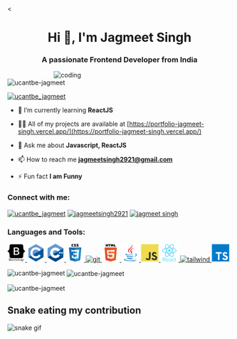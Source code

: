 <<h1 align="center">Hi 👋, I'm Jagmeet Singh</h1>
<h3 align="center">A passionate Frontend Developer from India</h3>
<img align="right" alt="coding" width="400" borderRadius="50%" src="https://as2.ftcdn.net/v2/jpg/02/73/46/99/1000_F_273469972_ESU9Rq3eIpSrK3xddlIEyDh7vrslbiGg.jpg" />

<p align="left"> <img src="https://komarev.com/ghpvc/?username=ucantbe-jagmeet&label=Profile%20views&color=0e75b6&style=flat" alt="ucantbe-jagmeet" /> </p>

<p align="left"> <a href="https://twitter.com/ucantbe_jagmeet" target="blank"><img src="https://img.shields.io/twitter/follow/ucantbe_jagmeet?logo=twitter&style=for-the-badge" alt="ucantbe_jagmeet" /></a> </p>

- 🌱 I’m currently learning **ReactJS**

- 👨‍💻 All of my projects are available at [https://portfolio-jagmeet-singh.vercel.app/](https://portfolio-jagmeet-singh.vercel.app/)

- 💬 Ask me about **Javascript, ReactJS**

- 📫 How to reach me **jagmeetsingh2921@gmail.com**

- ⚡ Fun fact **I am Funny**

<h3 align="left">Connect with me:</h3>
<p align="left">
<a href="https://twitter.com/ucantbe_jagmeet" target="blank"><img align="center" src="https://raw.githubusercontent.com/rahuldkjain/github-profile-readme-generator/master/src/images/icons/Social/twitter.svg" alt="ucantbe_jagmeet" height="30" width="40" /></a>
<a href="https://linkedin.com/in/jagmeetsingh2921" target="blank"><img align="center" src="https://raw.githubusercontent.com/rahuldkjain/github-profile-readme-generator/master/src/images/icons/Social/linked-in-alt.svg" alt="jagmeetsingh2921" height="30" width="40" /></a>
<a href="https://fb.com/jagmeet singh" target="blank"><img align="center" src="https://raw.githubusercontent.com/rahuldkjain/github-profile-readme-generator/master/src/images/icons/Social/facebook.svg" alt="jagmeet singh" height="30" width="40" /></a>
</p>

<h3 align="left">Languages and Tools:</h3>
<p align="left"> <a href="https://getbootstrap.com" target="_blank" rel="noreferrer"> <img src="https://raw.githubusercontent.com/devicons/devicon/master/icons/bootstrap/bootstrap-plain-wordmark.svg" alt="bootstrap" width="40" height="40"/> </a> <a href="https://www.cprogramming.com/" target="_blank" rel="noreferrer"> <img src="https://raw.githubusercontent.com/devicons/devicon/master/icons/c/c-original.svg" alt="c" width="40" height="40"/> </a> <a href="https://www.w3schools.com/cpp/" target="_blank" rel="noreferrer"> <img src="https://raw.githubusercontent.com/devicons/devicon/master/icons/cplusplus/cplusplus-original.svg" alt="cplusplus" width="40" height="40"/> </a> <a href="https://www.w3schools.com/css/" target="_blank" rel="noreferrer"> <img src="https://raw.githubusercontent.com/devicons/devicon/master/icons/css3/css3-original-wordmark.svg" alt="css3" width="40" height="40"/> </a> <a href="https://git-scm.com/" target="_blank" rel="noreferrer"> <img src="https://www.vectorlogo.zone/logos/git-scm/git-scm-icon.svg" alt="git" width="40" height="40"/> </a> <a href="https://www.w3.org/html/" target="_blank" rel="noreferrer"> <img src="https://raw.githubusercontent.com/devicons/devicon/master/icons/html5/html5-original-wordmark.svg" alt="html5" width="40" height="40"/> </a> <a href="https://www.java.com" target="_blank" rel="noreferrer"> <img src="https://raw.githubusercontent.com/devicons/devicon/master/icons/java/java-original.svg" alt="java" width="40" height="40"/> </a> <a href="https://developer.mozilla.org/en-US/docs/Web/JavaScript" target="_blank" rel="noreferrer"> <img src="https://raw.githubusercontent.com/devicons/devicon/master/icons/javascript/javascript-original.svg" alt="javascript" width="40" height="40"/> </a> <a href="https://reactjs.org/" target="_blank" rel="noreferrer"> <img src="https://raw.githubusercontent.com/devicons/devicon/master/icons/react/react-original-wordmark.svg" alt="react" width="40" height="40"/> </a> <a href="https://tailwindcss.com/" target="_blank" rel="noreferrer"> <img src="https://www.vectorlogo.zone/logos/tailwindcss/tailwindcss-icon.svg" alt="tailwind" width="40" height="40"/> </a> <a href="https://www.typescriptlang.org/" target="_blank" rel="noreferrer"> <img src="https://raw.githubusercontent.com/devicons/devicon/master/icons/typescript/typescript-original.svg" alt="typescript" width="40" height="40"/> </a> </p>

<p><img align="left" src="https://github-readme-stats.vercel.app/api/top-langs?username=ucantbe-jagmeet&show_icons=true&locale=en&layout=compact" alt="ucantbe-jagmeet" /></p>

<p>&nbsp;<img align="center" src="https://github-readme-stats.vercel.app/api?username=ucantbe-jagmeet&show_icons=true&locale=en" alt="ucantbe-jagmeet" /></p>

<p><img align="center" src="https://github-readme-streak-stats.herokuapp.com/?user=ucantbe-jagmeet&" alt="ucantbe-jagmeet" /></p>

## Snake eating my contribution
![snake gif](https://github.com/ucantbe-jagmeet/ucantbe-jagmeet/blob/output/github-contribution-grid-snake.gif)
